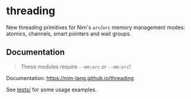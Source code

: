 # threading

New threading primitives for Nim's `arc`/`orc` memory management modes: atomics, channels, smart pointers and wait groups.

## Documentation

> These modules require `--mm:arc` or `--mm:orc`!

Documentation: https://nim-lang.github.io/threading

See [tests/](./tests/) for some usage examples.
